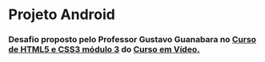 # Projeto Android

### Desafio proposto pelo Professor Gustavo Guanabara no <a href="https://www.cursoemvideo.com/curso/curso-html5-e-css3-modulo-3-de-5-40-horas/" target="_blank">Curso de HTML5 e CSS3 módulo 3</a> do <a href="https://www.cursoemvideo.com/" target="_blank">Curso em Vídeo.</a>
